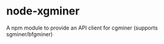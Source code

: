 node-xgminer
============

A npm module to provide an API client for cgminer (supports sgminer/bfgminer)
